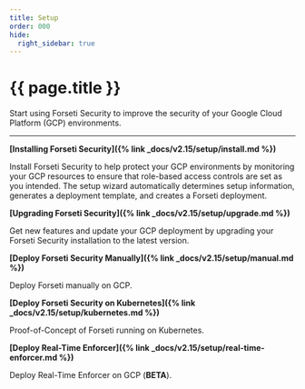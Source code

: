 ```yaml
---
title: Setup
order: 000
hide:
  right_sidebar: true
---
```


# {{ page.title }}

Start using Forseti Security to improve the security of your Google Cloud
Platform (GCP) environments.

---

**[Installing Forseti Security]({% link _docs/v2.15/setup/install.md %})**

Install Forseti Security to help protect your GCP environments by monitoring your GCP resources to
ensure that role-based access controls are set as you intended. The setup wizard automatically
determines setup information, generates a deployment template, and creates a Forseti deployment.

**[Upgrading Forseti Security]({% link _docs/v2.15/setup/upgrade.md %})**

Get new features and update your GCP deployment by upgrading your Forseti Security installation
to the latest version.

**[Deploy Forseti Security Manually]({% link _docs/v2.15/setup/manual.md %})**

Deploy Forseti manually on GCP.

**[Deploy Forseti Security on Kubernetes]({% link _docs/v2.15/setup/kubernetes.md %})**

Proof-of-Concept of Forseti running on Kubernetes.

**[Deploy Real-Time Enforcer]({% link _docs/v2.15/setup/real-time-enforcer.md %})**

Deploy Real-Time Enforcer on GCP (**BETA**).
